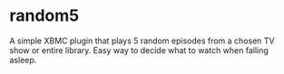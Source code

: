 random5
=======

A simple XBMC plugin that plays 5 random episodes from a chosen TV show or entire library. Easy way to decide what to watch when falling asleep.